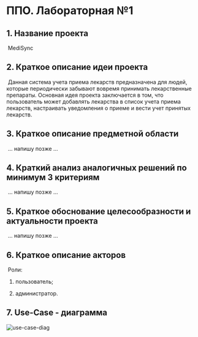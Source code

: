 # ППО. Лабораторная №1

## 1. Название проекта

​	MediSync

## 2. Краткое описание идеи проекта 

​	Данная система учета приема лекарств предназначена для людей, которые  периодически забывают вовремя принимать лекарственные препараты. Основная идея проекта заключается в том, что пользователь может добавлять лекарства в список учета приема лекарств, настраивать уведомления о приеме и вести учет принятых лекарств.

## 3. Краткое описание предметной области

​	... напишу позже ...

## 4. Краткий анализ аналогичных решений по минимум 3 критериям

​	... напишу позже ...

## 5. Краткое обоснование целесообразности и актуальности проекта

​	... напишу позже ...

## 6. Краткое описание акторов

​	Роли: 

1. пользователь;

2. администратор.

## 7. Use-Case - диаграмма

   ![use-case-diag](C:\Users\nikitalystsev\Documents\bmstu\sem_06\ppo\labs\lab_01\img\use-case-diag.png)
